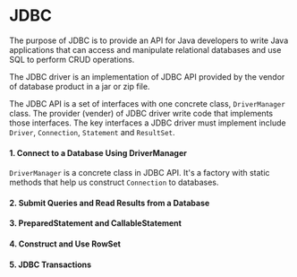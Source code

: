 # JDBC
The purpose of JDBC is to provide an API for Java developers to write Java applications that can access and manipulate relational databases and use SQL to perform CRUD operations.<br/>

The JDBC driver is an implementation of JDBC API provided by the vendor of database product in a jar or zip file.<br/>

The JDBC API is a set of interfaces with one concrete class, ```DriverManager``` class. The provider (vender) of JDBC driver write code that implements those interfaces. The key interfaces a JDBC driver must implement include ```Driver```, ```Connection```, ```Statement``` and ```ResultSet```.


#### 1. Connect to a Database Using DriverManager
```DriverManager``` is a concrete class in JDBC API. It's a factory with static methods that help us construct ```Connection``` to databases. 

#### 2. Submit Queries and Read Results from a Database

#### 3. PreparedStatement and CallableStatement

#### 4. Construct and Use RowSet

#### 5. JDBC Transactions

